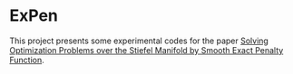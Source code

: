 # ExPen

This project presents some experimental codes for the paper [Solving Optimization Problems over the Stiefel Manifold by Smooth Exact Penalty Function](https://arxiv.org/abs/2110.08986).

